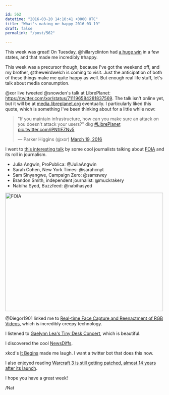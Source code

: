 ```yaml
---

id: 562
datetime: "2016-03-20 14:10:41 +0000 UTC"
title: "What's making me happy 2016-03-19"
draft: false
permalink: "/post/562"

---
```


This week was great! On Tuesday, @hillaryclinton had [a huge win](https://writing.natwelch.com/post/561) in a few states, and that made me incredibly #happy.

This week was a precursor though, because I've got the weekend off, and my brother, @theweirdwelch is coming to visit. Just the anticipation of both of these things make me quite happy as well. But enough real life stuff, let's talk about media consumption.

@xor live tweeted @snowden's talk at LibrePlanet: https://twitter.com/xor/status/711196584281837569. The talk isn't online yet, but it will be at [media.libreplanet.org](https://media.libreplanet.org/) eventually. I particularly liked this quote, which is something I've been thinking about for a little while now:

<blockquote class="twitter-tweet" data-conversation="none" data-cards="hidden" data-lang="en"><p lang="en" dir="ltr">&quot;If you maintain infrastructure, how can you make sure an attack on you doesn&#39;t attack your users?&quot; dkg <a href="https://twitter.com/hashtag/LibrePlanet?src=hash">#LibrePlanet</a> <a href="https://t.co/jPN1IEZNv5">pic.twitter.com/jPN1IEZNv5</a></p>&mdash; Parker Higgins (@xor) <a href="https://twitter.com/xor/status/711202510497845252">March 19, 2016</a></blockquote>
<script async src="//platform.twitter.com/widgets.js" charset="utf-8"></script>

I went to [this interesting talk](http://whitney.org/Events/FreedomOfInformationAct) by some cool journalists talking about [FOIA](https://en.wikipedia.org/wiki/Freedom_of_Information_Act_(United_States)) and its roll in journalism.

 - Julia Angwin, ProPublica: @JuliaAngwin
 - Sarah Cohen, New York Times: @sarahcnyt
 - Sam Sinyangwe, Campaign Zero: @samswey
 - Brandon Smith, independent journalist: @muckrakery
 - Nabiha Syed, Buzzfeed: @nabihasyed

<a data-flickr-embed="true"  href="https://www.flickr.com/photos/icco/25292511263/in/datetaken-ff/" title="FOIA"><img src="https://farm2.staticflickr.com/1502/25292511263_92e9c53edd.jpg" width="500" height="375" alt="FOIA"></a><script async src="//embedr.flickr.com/assets/client-code.js" charset="utf-8"></script>

@Diegor1901 linked me to [Real-time Face Capture and Reenactment of RGB Videos](https://www.youtube.com/watch?v=ohmajJTcpNk&feature=youtu.be), which is incredibly creepy technology.

I listened to [Gaelynn Lea's Tiny Desk Concert](http://www.npr.org/2016/03/10/469966998/gaelynn-lea-tiny-desk-concert?autoplay=true), which is beautiful.

I discovered the cool [NewsDiffs](http://newsdiffs.org/).

xkcd's [It Begins](https://xkcd.com/1656/) made me laugh. I want a twitter bot that does this now.

I also enjoyed reading [Warcraft 3 is still getting patched, almost 14 years after its launch](http://www.polygon.com/2016/3/12/11212024/warcraft-3-patch-history-127).

I hope you have a great week!

/Nat


